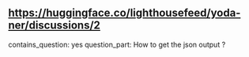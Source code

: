 ## https://huggingface.co/lighthousefeed/yoda-ner/discussions/2

contains_question: yes
question_part: How to get the json output ?
